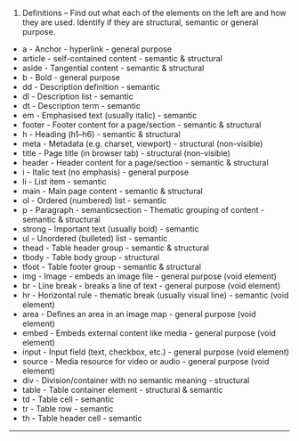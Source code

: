 1. Definitions – Find out what each of the elements on the left are and how they are used. Identify if they are structural, semantic or general purpose.

* a - Anchor - hyperlink - general purpose
* article - self-contained content - semantic & structural 
* aside - Tangential content - semantic & structural 
* b - Bold - general purpose 
* dd - Description definition - semantic
* dl - Description list - semantic
* dt - Description term - semantic
* em - Emphasised text (usually italic) - semantic
* footer - Footer content for a page/section - semantic & structural
* h - Heading (h1–h6) - semantic & structural
* meta - Metadata (e.g. charset, viewport) - structural (non-visible)
* title - Page title (in browser tab) - structural (non-visible)
* header - Header content for a page/section - semantic & structural
* i - Italic text (no emphasis) - general purpose
* li - List item - semantic
* main - Main page content - semantic & structural
* ol - Ordered (numbered) list - semantic
* p - Paragraph - semanticsection - Thematic grouping of content - semantic & structural
* strong - Important text (usually bold) - semantic
* ul - Unordered (bulleted) list - semantic
* thead - Table header group - semantic & structural
* tbody - Table body group - structural
* tfoot - Table footer group - semantic & structural
* img - Image - embeds an image file - general purpose (void element)
* br - Line break - breaks a line of text - general purpose (void element)
* hr - Horizontal rule - thematic break (usually visual line) - semantic (void element)
* area - Defines an area in an image map - general purpose (void element)
* embed - Embeds external content like media - general purpose (void element)
* input - Input field (text, checkbox, etc.) - general purpose (void element)
* source - Media resource for video or audio - general purpose (void element)
* div - Division/container with no semantic meaning - structural
* table - Table container element - structural & semantic
* td - Table cell - semantic
* tr - Table row - semantic
* th - Table header cell - semantic

---

